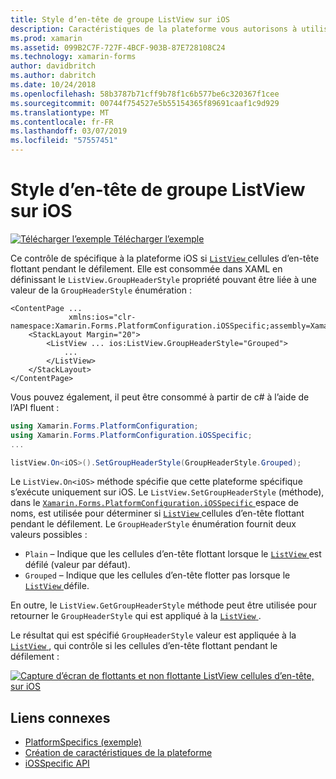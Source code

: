 ```yaml
---
title: Style d’en-tête de groupe ListView sur iOS
description: Caractéristiques de la plateforme vous autorisons à utiliser les fonctionnalités qui est disponible uniquement sur une plateforme spécifique, sans avoir à implémenter des convertisseurs personnalisés ou des effets. Cet article explique comment utiliser l’iOS spécifique à la plateforme qui contrôle si les cellules d’en-tête ListView flottant pendant le défilement.
ms.prod: xamarin
ms.assetid: 099B2C7F-727F-4BCF-903B-87E728108C24
ms.technology: xamarin-forms
author: davidbritch
ms.author: dabritch
ms.date: 10/24/2018
ms.openlocfilehash: 58b3787b71cff9b78f1c6b577be6c320367f1cee
ms.sourcegitcommit: 00744f754527e5b55154365f89691caaf1c9d929
ms.translationtype: MT
ms.contentlocale: fr-FR
ms.lasthandoff: 03/07/2019
ms.locfileid: "57557451"
---
```

# <a name="listview-group-header-style-on-ios"></a>Style d’en-tête de groupe ListView sur iOS

[![Télécharger l’exemple](~/media/shared/download.png) Télécharger l’exemple](https://developer.xamarin.com/samples/xamarin-forms/userinterface/platformspecifics/)

Ce contrôle de spécifique à la plateforme iOS si [ `ListView` ](xref:Xamarin.Forms.ListView) cellules d’en-tête flottant pendant le défilement. Elle est consommée dans XAML en définissant le `ListView.GroupHeaderStyle` propriété pouvant être liée à une valeur de la `GroupHeaderStyle` énumération :

```xaml
<ContentPage ...
             xmlns:ios="clr-namespace:Xamarin.Forms.PlatformConfiguration.iOSSpecific;assembly=Xamarin.Forms.Core">
    <StackLayout Margin="20">
        <ListView ... ios:ListView.GroupHeaderStyle="Grouped">
            ...
        </ListView>
    </StackLayout>
</ContentPage>
```

Vous pouvez également, il peut être consommé à partir de c# à l’aide de l’API fluent :

```csharp
using Xamarin.Forms.PlatformConfiguration;
using Xamarin.Forms.PlatformConfiguration.iOSSpecific;
...

listView.On<iOS>().SetGroupHeaderStyle(GroupHeaderStyle.Grouped);
```

Le `ListView.On<iOS>` méthode spécifie que cette plateforme spécifique s’exécute uniquement sur iOS. Le `ListView.SetGroupHeaderStyle` (méthode), dans le [ `Xamarin.Forms.PlatformConfiguration.iOSSpecific` ](xref:Xamarin.Forms.PlatformConfiguration.iOSSpecific) espace de noms, est utilisée pour déterminer si [ `ListView` ](xref:Xamarin.Forms.ListView) cellules d’en-tête flottant pendant le défilement. Le `GroupHeaderStyle` énumération fournit deux valeurs possibles :

- `Plain` – Indique que les cellules d’en-tête flottant lorsque le [ `ListView` ](xref:Xamarin.Forms.ListView) est défilé (valeur par défaut).
- `Grouped` – Indique que les cellules d’en-tête flotter pas lorsque le [ `ListView` ](xref:Xamarin.Forms.ListView) défile.

En outre, le `ListView.GetGroupHeaderStyle` méthode peut être utilisée pour retourner le `GroupHeaderStyle` qui est appliqué à la [ `ListView` ](xref:Xamarin.Forms.ListView).

Le résultat qui est spécifié `GroupHeaderStyle` valeur est appliquée à la [ `ListView` ](xref:Xamarin.Forms.ListView), qui contrôle si les cellules d’en-tête flottant pendant le défilement :

[![Capture d’écran de flottants et non flottante ListView cellules d’en-tête, sur iOS](listview-group-header-style-images/group-header-styles.png "ListView avec des cellules d’en-tête flottant et non flottante")](listview-group-header-style-images/group-header-styles-large.png#lightbox "ListView avec des cellules d’en-tête flottant et non flottante")

## <a name="related-links"></a>Liens connexes

- [PlatformSpecifics (exemple)](https://developer.xamarin.com/samples/xamarin-forms/userinterface/platformspecifics/)
- [Création de caractéristiques de la plateforme](~/xamarin-forms/platform/platform-specifics/index.md#creating-platform-specifics)
- [iOSSpecific API](xref:Xamarin.Forms.PlatformConfiguration.iOSSpecific)
